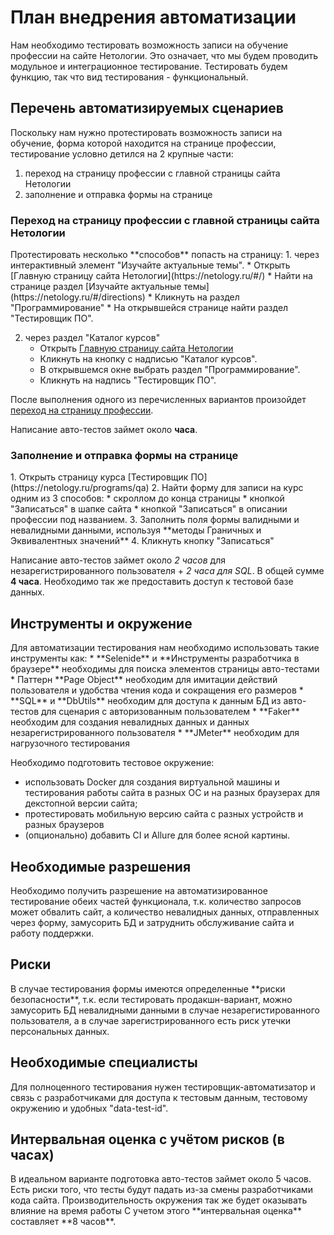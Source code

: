 <h1>План внедрения автоматизации</h1>
Нам необходимо тестировать возможность записи на обучение профессии на сайте Нетологии. Это означает, что
мы будем проводить модульное и интеграционное тестирование. Тестировать будем функцию, так что вид тестирования - функциональный.


<h2>Перечень автоматизируемых сценариев</h2>
Поскольку нам нужно протестировать возможность записи на обучение, форма которой находится на странице профессии,
тестирование условно детился на 2 крупные части:

1) переход на страницу профессии с главной страницы сайта Нетологии
2) заполнение и отправка формы на странице

<h3>Переход на страницу профессии с главной страницы сайта Нетологии</h3>
Протестировать несколько **способов** попасть на страницу:
1. через интерактивный элемент "Изучайте актуальные темы".
    * Открыть [Главную страницу сайта Нетологии](https://netology.ru/#/)
    * Найти на странице раздел [Изучайте актуальные темы](https://netology.ru/#/directions)
    * Кликнуть на раздел "Программирование"
    * На открывшейся странице найти раздел "Тестировщик ПО".

2. через раздел "Каталог курсов"
   * Открыть [Главную страницу сайта Нетологии](https://netology.ru/#/)
   * Кликнуть на кнопку с надписью "Каталог курсов".
   * В открывшемся окне выбрать раздел "Программирование". 
   * Кликнуть на надпись "Тестировщик ПО".

После выполнения одного из перечисленных вариантов произойдет [переход на страницу профессии](https://netology.ru/programs/qa).

Написание авто-тестов займет около **часа**.

<h3>Заполнение и отправка формы на странице</h3>
1. Открыть страницу курса [Тестировщик ПО](https://netology.ru/programs/qa)
2. Найти форму для записи на курс одним из 3 способов:
   * скроллом до конца страницы
   * кнопкой "Записаться" в шапке сайта
   * кнопкой "Записаться" в описании профессии под названием.
3. Заполнить поля формы валидными и невалидными данными, используя **методы Граничных и Эквивалентных значений**
4. Кликнуть кнопку "Записаться"

Написание авто-тестов займет около _2 часов_ для незарегистрированного пользователя + _2 часа для SQL_. В общей сумме **4 часа**.
Необходимо так же предоставить доступ к тестовой базе данных.

<h2>Инструменты и окружение</h2>
Для автоматизации тестирования нам необходимо использовать такие инструменты как:
* **Selenide** и **Инструменты разработчика в браузере** необходимы для поиска элементов страницы авто-тестами
* Паттерн **Page Object** необходим для имитации действий пользователя и удобства чтения кода и сокращения его размеров
* **SQL** и **DbUtils** необходим для доступа к данным БД из авто-тестов для сценария с авторизованным пользователем
* **Faker** необходим для создания невалидных данных и данных незарегистрированного пользователя
* **JMeter** необходим для нагрузочного тестирования

Необходимо подготовить тестовое окружение:

+ использовать Docker для создания виртуальной машины и тестирования работы сайта в разных ОС
  и на разных браузерах для декстопной версии сайта;
+ протестировать мобильную версию сайта с разных устройств и разных браузеров
+ (опционально) добавить CI и Allure для более ясной картины.

<h2>Необходимые разрешения</h2>
Необходимо получить разрешение на автоматизированное тестирование обеих частей функционала, т.к. количество запросов может обвалить сайт,
а количество невалидных данных, отправленных через форму, замусорить БД и затруднить обслуживание сайта и работу поддержки.

<h2>Риски</h2>
В случае тестирования формы имеются определенные **риски безопасности**, т.к. если тестировать продакшн-вариант,
можно замусорить БД невалидными данными в случае незарегистированного пользователя, а в случае зарегистрированного
есть риск утечки персональных данных.

<h2>Необходимые специалисты</h2>
Для полноценного тестирования нужен тестировщик-автоматизатор и связь с разработчиками для доступа к тестовым данным, 
тестовому окружению и удобных "data-test-id".

<h2>Интервальная оценка с учётом рисков (в часах)</h2>
В идеальном варианте подготовка авто-тестов займет около 5 часов.
Есть риски того, что тесты будут падать из-за смены разработчиками кода сайта.
Производительность окружения так же будет оказывать влияние на время работы
С учетом этого **интервальная оценка** составляет **8 часов**.






